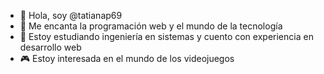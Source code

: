 - 👋 Hola, soy @tatianap69
- 👀 Me encanta la programación web y el mundo de la tecnología 
- 🌱 Estoy estudiando ingeniería en sistemas y cuento con experiencia en desarrollo web 
- 🎮 Estoy interesada en el mundo de los videojuegos 
